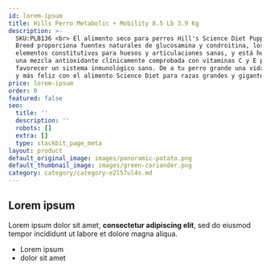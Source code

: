 ```yaml
---
id: lorem-ipsum
title: Hills Perro Metabolic + Mobility 8.5 Lb 3.9 Kg
description: >-
  SKU:PLB136 <br> El alimento seco para perros Hill's Science Diet Puppy Large
  Breed proporciona fuentes naturales de glucosamina y condroitina, los
  elementos constitutivos para huesos y articulaciones sanas, y está hecho con
  una mezcla antioxidante clínicamente comprobada con vitaminas C y E para
  favorecer un sistema inmunológico sano. De a tu perro grande una vida más sana
  y más feliz con el alimento Science Diet para razas grandes y gigantes.
price: lorem-ipsum
order: 0
featured: false
seo:
  title: ''
  description: ''
  robots: []
  extra: []
  type: stackbit_page_meta
layout: product
default_original_image: images/panoramic-potato.png
default_thumbnail_image: images/green-coriander.png
category: category/category-e2l57ul4s.md
---
```

## Lorem ipsum

Lorem ipsum dolor sit amet, **consectetur adipiscing elit**, sed do eiusmod tempor incididunt ut labore et dolore magna aliqua.

- Lorem ipsum
- dolor sit amet